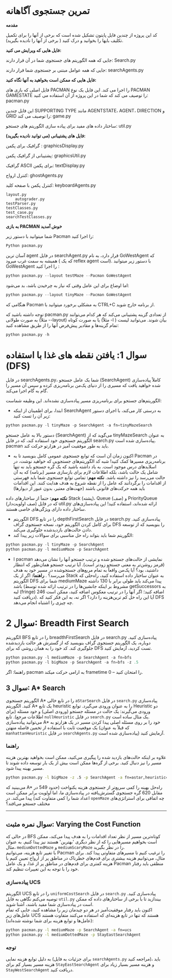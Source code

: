 # تمرین جستجوی آگاهانه 
**مقدمه**

کد این پروژه از چندین فایل پایتون تشکیل شده است که برخی از آنها را برای تکمیل تکلیف بایها را بخوانید و درک کنید ( برخی از آنها را نادیده بگیرید).

**فایل هایی که ویرایش می کنید:**

جایی که همه الگوریتم های جستجوی شما در آن قرار دارند:	Search.py	

جایی که همه عوامل مبتنی بر جستجوی شما قرار دارند:	searchAgents.py	

**فایل هایی که ممکن است بخواهید به آنها نگاه کنید:**

فایل اصلی که بازی های PACMAN را اجرا می کند. این فایل یک نوع PACMAN GAMESTATE را توصیف می کند که شما در این پروژه از آن استفاده می کنید:	pacman.py

این فایل چندین SUPPORTING TYPE مانند AGENTSTATE، AGENT، DIRECTION و GRID را توصیف می کند:	game.py

ساختار داده های مفید برای پیاده سازی الگوریتم های جستجو:	util.py	
	
**فایل های پشتیبانی (می توانید نادیده بگیرید):**

گرافیک برای پکمن :	   graphicsDisplay.py

پشتیبانی از گرافیک پکمن:	graphicsUtil.py

گرافیک ASCII برای پکمن:	textDisplay.py

کنترل ارواح:	ghostAgents.py

کنترل پکمن با صفحه کلید:	keyboardAgents.py

	layout.py
        autograder.py
	testParser.py	
 	testClasses.py
  	test_case.py
   	searchTestClasses.py
    
**به بازی PACMAN  خوش آمدید**

 شما میتوانید با دستور زیر Pacman  را اجرا کنید: 
 ```python
 Python pacman.py
```
آسان ترین  agent  در فایل searchAgent.py  قرار دارد، به نام GoWestAgent که همیشه به سمت غرب میرود  ( که یک reflex agent است). با دستور زیر میتوانید GoWestAgent را اجرا کنید :
```python 
python pacman.py --layout testMaze --Pacman GoWestAgent
```
اما اوضاع برای این عامل وقتی که نیاز به چرخیدن باشد، بد می‌شود:
```python
python pacman.py --layout tinyMaze --Pacman GoWestAgent
```	
هنگامی که Pacman  به مشکلی برخورد میتوانید با CTRL+C  از برنامه خارج شوید.


توجه داشته باشید که pacman.py از تعدادی گزینه پشتیبانی می‌کند که هر کدام می‌توانند به صورت طولانی (مثلاً --layout) یا به صورت کوتاه (مثلاً -l ) بیان شوند. می‌توانید لیست تمام گزینه‌ها و مقادیر پیش‌فرض آنها را از طریق مشاهده کنید:	
```python
python pacman.py -h
```	







# **سوال 1:** یافتن نقطه های غذا با استفاده (DFS)
در فایل searchAgents.py، شما یک عامل جستجو (SearchAgent) کاملاً پیاده‌سازی شده خواهید یافت که مسیری را از دنیای پک‌من برنامه‌ریزی کرده و سپس آن مسیر را گام به گام اجرا می‌کند.

الگوریتم‌های جستجو برای برنامه‌ریزی مسیر پیاده‌سازی نشده‌اند. این وظیفه شماست:

+ ابتدا، برای اطمینان از اینکه  SearchAgent  به درستی کار می‌کند، با اجرای دستور زیر آن را تست کنید:
```python 
python pacman.py -l tinyMaze -p SearchAgent -a fn=tinyMazeSearch
```
دستور بالا به عامل جستجو (SearchAgent) می‌گوید که از tinyMazeSearch به عنوان الگوریتم جستجوی خود استفاده کند، که در فایل search.py پیاده‌سازی شده است. pacman باید به ‌طور موفقیت‌ آمیز در هزارتو حرکت کند.
+ اکنون زمان آن است که توابع جستجوی عمومی کامل بنویسید تا به Pacman در برنامه‌ریزی مسیرها کمک کنید! شبه ‌کد الگوریتم‌های جستجویی که خواهید نوشت، در اسلایدهای درس موجود است. به یاد داشته باشید که یک گره جستجو باید نه تنها شامل یک حالت باشد، بلکه اطلاعات لازم برای بازسازی مسیر (برنامه) که به آن حالت می‌رسد را نیز داشته باشد.
**نکته مهم:** تمامی توابع جستجوی شما باید فهرستی از اقدامات را برگردانند که عامل را از نقطه شروع به هدف هدایت کنند. این اقدامات باید همه حرکت‌های قانونی باشند (جهت‌های معتبر، بدون عبور از دیوارها)
  
**نکته مهم:** حتماً از ساختارهای داده Stack (پشته)، Queue (صف) و PriorityQueue (صف اولویت‌دار) که در فایل util.py ارائه شده‌اند، استفاده کنید! این پیاده‌سازی‌های ساختار داده دارای ویژگی‌های خاصی هستند.	

+ الگوریتم  DFS را در تابع depthFirstSearch در فایل search.py پیاده‌سازی کنید. برای کامل کردن الگوریتم خود، نسخه جستجوی گراف DFS را بنویسید که از توسعه دادن حالت‌های بازدیدشده جلوگیری می‌کند.
+ الگوریتم شما باید بتواند راه حل مناسبی برای سوالات زیر پیدا کند:
```python
python pacman.py -l tinyMaze -p SearchAgent
python pacman.py -l mediumMaze -p SearchAgent
```
 + ا pacman نمایشی از حالت‌های جستجو ‌شده و ترتیب جستجو آنها را نشان می‌دهد (قرمز روشن‌تر به معنی جستجو زودتر است). آیا ترتیب جستجو همان‌طور که انتظار داشتید، بود؟ آیا پک‌من واقعاً به تمام مربع‌های جستجو‌شده در مسیر خود به هدف می‌رسد؟  .
 **راهنما:** اگر از یک Stack به عنوان ساختار داده استفاده کنید، راه‌حلی که الگوریتم DFS شما برای mediumMaze پیدا می‌کند باید طولی برابر با 130 داشته باشد (مشروط بر اینکه جانشین‌ها را در ترتیب ارائه شده توسط getSuccessors به لبه (fringe) اضافه کنید؛ اگر آنها را در ترتیب معکوس اضافه کنید، ممکن است 246 دریافت کنید). آیا این راه ‌حل کم ترین‌هزینه را دارد؟  اگر نه، به این فکر کنید که DFS  چه چیزی را اشتباه انجام می‌دهد.
 
# **سوال 2:** Breadth First Search
الگوریتم   BFS را در تابع breadthFirstSearch در فایل search.py پیاده‌سازی کنید. دوباره، یک الگوریتم جستجوی گراف بنویسید که از گسترش هر حالت بازدیدشده جلوگیری کند. کد خود را به همان روشی که برای DFS تست کردید، آزمایش کنید.
```python
python pacman.py -l mediumMaze -p SearchAgent -a fn=bfs
python pacman.py -l bigMaze -p SearchAgent -a fn=bfs -z .5
```
راهنما: اگر pacman  به ارامی حرکت میکند frametime 0 – را امتحان کنید.	

## سوال 3: A* Search  
الگوریتم جستجوی A* را در تابع خالی `aStarSearch` در فایل `search.py` پیاده‌سازی کنید. الگوریتم A* یک تابع heuristic را به عنوان ورودی می‌گیرد. توابع Heuristic دو ورودی می‌گیرند: یک حالت در مسئله جستجو (ورودی اصلی) و خود مسئله (برای اطلاعات مرجع). تابع `nullHeuristic` در فایل `search.py` یک مثال ساده است.  
می‌توانید پیاده‌سازی A* خود را بر روی مسئله اصلی پیدا کردن مسیر در یک هزارتو به یک موقعیت ثابت با استفاده از تخمین فاصله منهتن (که قبلاً به عنوان `manhattanHeuristic` در فایل `searchAgents.py` پیاده‌سازی شده است) آزمایش کنید.

### راهنما
علاوه بر اینکه حالت‌های بازدید شده را پیگیری می‌کنید، ممکن است بخواهید بهترین هزینه مسیر را نیز دنبال کنید. برخی از گره‌ها ممکن است بیش از یک بار توسعه داده شوند تا مسیر بهینه پیدا شود.

```bash
python pacman.py -l bigMaze -z .5 -p SearchAgent -a fn=astar,heuristic=manhattanHeuristic
```

می‌بینید که A* راه‌حل بهینه را کمی سریع‌تر از جستجوی هزینه یکنواخت (حدود 549 در مقابل 620 گره جستجوی گسترش‌یافته در پیاده‌سازی ما، اما اولویت برابر ممکن است اعداد شما را کمی متفاوت کند) پیدا می‌کند. در `openMaze` چه اتفاقی برای استراتژی‌های مختلف جستجو می‌افتد؟

---

## سوال نمره مثبت: Varying the Cost Function
در حالی که BFS کوتاه‌ترین مسیر از نظر تعداد اقدامات را به هدف پیدا می‌کند، ممکن است بخواهیم مسیرهایی را که از نظر دیگری 'بهترین' هستند نیز پیدا کنیم. به عنوان مثال، `mediumDottedMaze` و `mediumScaryMaze` را در نظر بگیرید.  
با تغییر تابع هزینه، می‌توانیم Pacman را ترغیب کنیم تا مسیرهای متفاوتی پیدا کند. برای مثال، می‌توانیم هزینه بیشتری برای قدم‌های خطرناک در مناطق پر از ارواح تعیین کنیم یا هزینه کمتری برای قدم‌های در مناطق پر از غذا، و یک عامل Pacman منطقی باید رفتار خود را با توجه به این تغییرات تنظیم کند.

### پیاده‌سازی UCS
الگوریتم UCS را در تابع `uniformCostSearch` در فایل `search.py` پیاده‌سازی کنید. توصیه می‌کنم نگاهی به فایل `util.py` بیندازید تا با برخی از ساختارهای داده که ممکن است در پیاده‌سازی شما مفید باشند، آشنا شوید.  
اکنون باید رفتار موفقیت‌آمیز در هر دو چیدمان زیر را مشاهده کنید، جایی که تمام عامل‌های زیر UCS هستند که تنها در تابع هزینه‌ای که استفاده می‌کنند متفاوت هستند (عامل‌ها و توابع هزینه برای شما نوشته شده‌اند):

```bash
python pacman.py -l mediumMaze -p SearchAgent -a fn=ucs
python pacman.py -l mediumDottedMaze -p StayEastSearchAgent
```

### توجه
به دلیل توابع هزینه نمایی (برای جزئیات به فایل `searchAgents.py` مراجعه کنید)، باید هزینه مسیر بسیار کم برای `StayEastSearchAgent` و هزینه مسیر بسیار زیاد برای `StayWestSearchAgent` دریافت کنید.

